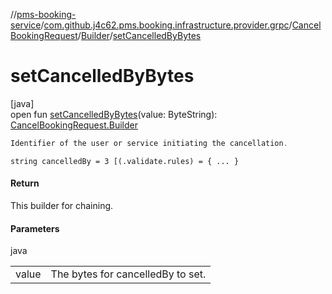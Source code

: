 //[pms-booking-service](../../../../index.md)/[com.github.j4c62.pms.booking.infrastructure.provider.grpc](../../index.md)/[CancelBookingRequest](../index.md)/[Builder](index.md)/[setCancelledByBytes](set-cancelled-by-bytes.md)

# setCancelledByBytes

[java]\
open fun [setCancelledByBytes](set-cancelled-by-bytes.md)(value: ByteString): [CancelBookingRequest.Builder](index.md)

```kotlin
Identifier of the user or service initiating the cancellation.

```

`string cancelledBy = 3 [(.validate.rules) = { ... }`

#### Return

This builder for chaining.

#### Parameters

java

|       |                                   |
|-------|-----------------------------------|
| value | The bytes for cancelledBy to set. |